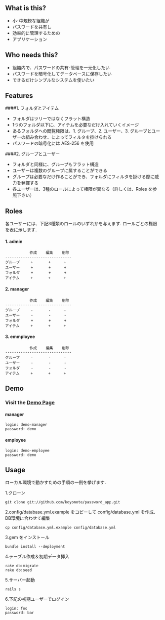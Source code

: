 ## What is this?
* 小･中規模な組織が
* パスワードを共有し
* 効率的に管理するための
* アプリケーション

## Who needs this?
* 組織内で、パスワードの共有･管理を一元化したい
* パスワードを暗号化してデータベースに保存したい
* できるだけシンプルなシステムを使いたい

## Features
####1. フォルダとアイテム

* フォルダはツリーではなくフラット構造
* 1つのフォルダ以下に、アイテムを必要なだけ入れていくイメージ 
* あるフォルダへの閲覧権限は、1. グループ、2. ユーザー、3. グループとユーザーの組み合わせ、によってフィルタを掛けられる
* パスワードの暗号化には AES-256 を使用

####2. グループとユーザー
* フォルダと同様に、グループもフラット構造
* ユーザーは複数のグループに属することができる
* グループは必要なだけ作ることができ、フォルダにフィルタを掛ける際に威力を発揮する
* 各ユーザーは、3種のロールによって権限が異なる（詳しくは、Roles を参照下さい）

## Roles
各ユーザーには、下記3種類のロールのいずれかを与えます. ロールごとの権限を表に示します.

#### 1. admin

               作成    編集    削除
    ------------------------------
    グループ     +       +      +
    ユーザー     +       +      +
    フォルダ     +       +      +
    アイテム     +       +      +

#### 2. manager

               作成    編集    削除
    ------------------------------
    グループ     -       -      -
    ユーザー     -       -      -
    フォルダ     +       +      +
    アイテム     +       +      +

#### 3. emmployee

               作成    編集    削除
    ------------------------------
    グループ     -       -      -
    ユーザー     -       -      -
    フォルダ     -       -      -
    アイテム     +       +      +



## Demo
### Visit the [Demo Page](http://password-app.heroku.com/login "Demo")


#### manager

    login: demo-manager
    password: demo

#### employee

    login: demo-employee
    password: demo

## Usage
ローカル環境で動かすための手順の一例を挙げます.

1.クローン

    git clone git://github.com/koyonote/password_app.git

2.config/database.yml.example をコピーして config/database.yml を作成、DB環境に合わせて編集

    cp config/database.yml.example config/database.yml

3.gem をインストール

    bundle install --deployment

4.テーブル作成＆初期データ挿入

    rake db:migrate
    rake db:seed

5.サーバー起動

    rails s

6.下記の初期ユーザーでログイン

    login: foo
    password: bar


